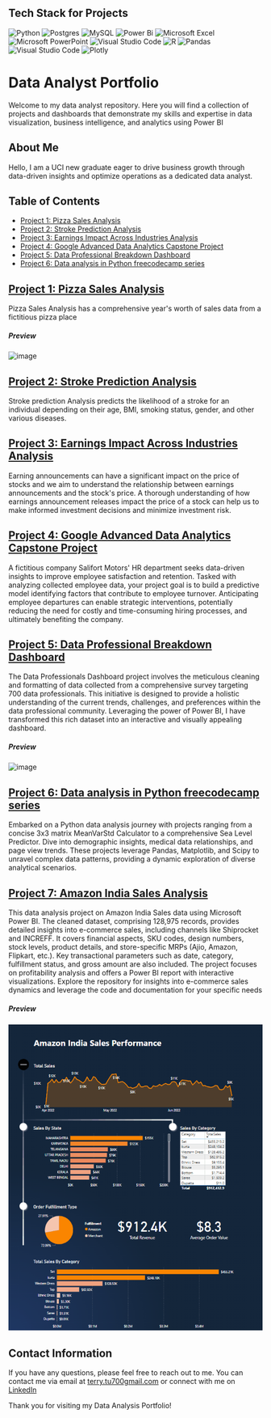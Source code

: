 ## Tech Stack for Projects
![Python](https://img.shields.io/badge/python-3670A0?style=for-the-badge&logo=python&logoColor=ffdd54)
![Postgres](https://img.shields.io/badge/postgres-%23316192.svg?style=for-the-badge&logo=postgresql&logoColor=white)
![MySQL](https://img.shields.io/badge/mysql-%2300f.svg?style=for-the-badge&logo=mysql&logoColor=white)
![Power Bi](https://img.shields.io/badge/power_bi-F2C811?style=for-the-badge&logo=powerbi&logoColor=black)
![Microsoft Excel](https://img.shields.io/badge/Microsoft_Excel-217346?style=for-the-badge&logo=microsoft-excel&logoColor=white)
![Microsoft PowerPoint](https://img.shields.io/badge/Microsoft_PowerPoint-B7472A?style=for-the-badge&logo=microsoft-powerpoint&logoColor=white)
![Visual Studio Code](https://img.shields.io/badge/Visual%20Studio%20Code-0078d7.svg?style=for-the-badge&logo=visual-studio-code&logoColor=white)
![R](https://img.shields.io/badge/r-%23276DC3.svg?style=for-the-badge&logo=r&logoColor=white)
![Pandas](https://img.shields.io/badge/pandas-%23150458.svg?style=for-the-badge&logo=pandas&logoColor=white)
![Visual Studio Code](https://img.shields.io/badge/Visual%20Studio%20Code-0078d7.svg?style=for-the-badge&logo=visual-studio-code&logoColor=white)
![Plotly](https://img.shields.io/badge/Plotly-3F4F75.svg?style=for-the-badge&logo=Plotly&logoColor=white)

# Data Analyst Portfolio
Welcome to my data analyst repository. Here you will find a collection of projects and dashboards that demonstrate my skills and expertise in data visualization, business intelligence, and analytics using Power BI

## About Me
Hello, I am a UCI new graduate eager to drive business growth through data-driven insights and optimize operations as a dedicated data analyst.

## Table of Contents
- [Project 1: Pizza Sales Analysis](https://github.com/ttu700/Pizza-Sales-Analysis)
- [Project 2: Stroke Prediction Analysis](https://github.com/ttu700/Stroke-prediction-Analysis)
- [Project 3: Earnings Impact Across Industries Analysis](https://github.com/ttu700/Earnings-Impact-Across-Industries-Analysis)
- [Project 4: Google Advanced Data Analytics Capstone Project](https://github.com/ttu700/Google-Advanced-Data-Analytics-Capstone-Project)
- [Project 5: Data Professional Breakdown Dashboard](https://github.com/ttu700/Data-Professional-Breakdown-Dashboard/)
- [Project 6: Data analysis in Python freecodecamp series](https://github.com/ttu700/Data-analysis-in-Python-Projects)
  
## [Project 1: Pizza Sales Analysis](https://github.com/ttu700/Pizza-Sales-Analysis)
Pizza Sales Analysis has a comprehensive year's worth of sales data from a fictitious pizza place
##### Preview
![image](https://github.com/ttu700/Data-Analyst-Portfolio/assets/68859758/25aeb5e6-b47e-4f41-8ead-ef2467b9aaad)
## [Project 2: Stroke Prediction Analysis](https://github.com/ttu700/Stroke-prediction-Analysis)
Stroke prediction Analysis predicts the likelihood of a stroke for an individual depending on their age, BMI, smoking status, gender, and other various diseases.
## [Project 3: Earnings Impact Across Industries Analysis](https://github.com/ttu700/Earnings-Impact-Across-Industries-Analysis)
Earning announcements can have a significant impact on the price of stocks and we aim to understand the relationship between earnings announcements and the stock's price. A thorough understanding of how earnings announcement releases impact the price of a stock can help us to make informed investment decisions and minimize investment risk.
## [Project 4: Google Advanced Data Analytics Capstone Project](https://github.com/ttu700/Google-Advanced-Data-Analytics-Capstone-Project)
A fictitious company Salifort Motors' HR department seeks data-driven insights to improve employee satisfaction and retention. Tasked with analyzing collected employee data, your project goal is to build a predictive model identifying factors that contribute to employee turnover. Anticipating employee departures can enable strategic interventions, potentially reducing the need for costly and time-consuming hiring processes, and ultimately benefiting the company.

## [Project 5: Data Professional Breakdown Dashboard](https://github.com/ttu700/Data-Professional-Breakdown-Dashboard/)
The Data Professionals Dashboard project involves the meticulous cleaning and formatting of data collected from a comprehensive survey targeting 700 data professionals. This initiative is designed to provide a holistic understanding of the current trends, challenges, and preferences within the data professional community. Leveraging the power of Power BI, I have transformed this rich dataset into an interactive and visually appealing dashboard.
##### Preview
![image](https://raw.githubusercontent.com/ttu700/Data-Professional-Breakdown-Dashboard/main/dashboard_gif.gif)

## [Project 6: Data analysis in Python freecodecamp series](https://github.com/ttu700/Data-analysis-in-Python-Projects)
Embarked on a Python data analysis journey with projects ranging from a concise 3x3 matrix MeanVarStd Calculator to a comprehensive Sea Level Predictor. Dive into demographic insights, medical data relationships, and page view trends. These projects leverage Pandas, Matplotlib, and Scipy to unravel complex data patterns, providing a dynamic exploration of diverse analytical scenarios.

## [Project 7: Amazon India Sales Analysis](https://github.com/ttu700/Amazon-India-Sales-Analysis)
This data analysis project on Amazon India Sales data using Microsoft Power BI. The cleaned dataset, comprising 128,975 records, provides detailed insights into e-commerce sales, including channels like Shiprocket and INCREFF. It covers financial aspects, SKU codes, design numbers, stock levels, product details, and store-specific MRPs (Ajio, Amazon, Flipkart, etc.). Key transactional parameters such as date, category, fulfillment status, and gross amount are also included. The project focuses on profitability analysis and offers a Power BI report with interactive visualizations. Explore the repository for insights into e-commerce sales dynamics and leverage the code and documentation for your specific needs

##### Preview
![gif](https://github.com/ttu700/Amazon-India-Sales-Analysis/blob/main/showcase.gif)


## Contact Information

If you have any questions, please feel free to reach out to me. You can contact me via email at [terry.tu700gmail.com](mailto:terry.tu700gmail.com) or connect with me on [LinkedIn](https://www.linkedin.com/in/tuterry/)

Thank you for visiting my Data Analysis Portfolio!

